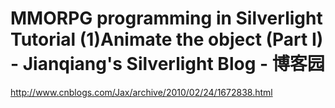 <!--
id: 436903462
link: http://kevinisom.info/post/436903462/mmorpg-programming-in-silverlight-tutorial-1-animate
slug: mmorpg-programming-in-silverlight-tutorial-1-animate
date: Wed Mar 10 2010 03:38:40 GMT+1300 (NZDT)
raw: {"blog_name":"kevinisom","id":436903462,"post_url":"http://kevinisom.info/post/436903462/mmorpg-programming-in-silverlight-tutorial-1-animate","slug":"mmorpg-programming-in-silverlight-tutorial-1-animate","type":"link","date":"2010-03-09 14:38:40 GMT","timestamp":1268145520,"state":"published","format":"html","reblog_key":"dTX0V3Bw","tags":[],"short_url":"http://tmblr.co/Zw68YyQ2fuc","highlighted":[],"feed_item":"http://www.cnblogs.com/Jax/archive/2010/02/24/1672838.html","from_feed_id":"650234","note_count":0,"title":"MMORPG programming in Silverlight Tutorial (1)Animate the object (Part I) - Jianqiang's Silverlight Blog - 博客园","url":"http://www.cnblogs.com/Jax/archive/2010/02/24/1672838.html","description":""}
publish: 2010-03-010
tags: 
title: MMORPG programming in Silverlight Tutorial (1)Animate the object (Part I) - Jianqiang's Silverlight Blog - 博客园
-->


MMORPG programming in Silverlight Tutorial (1)Animate the object (Part I) - Jianqiang's Silverlight Blog - 博客园
==============================================================================================================

<http://www.cnblogs.com/Jax/archive/2010/02/24/1672838.html>

